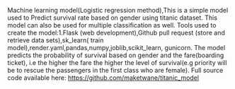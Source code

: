 Machine learning model(Logistic regression method),This is a simple model used to Predict survival rate based on gender using titanic dataset. 
This model can also be used for multiple classification as well. Tools used to create the model:1.Flask (web development),Github pull request (store and retrieve data sets),sk_learn( train model),render.yaml,pandas,numpy,joblib,scikit_learn, gunicorn.
The model predicts the probability of survival based on gender and the fare(boarding ticket), i.e the higher the fare the higher the level of survival(e.g priority will be to rescue the passengers in the first class who are female). Full source code available here: https://github.com/maketwane/titanic_model
